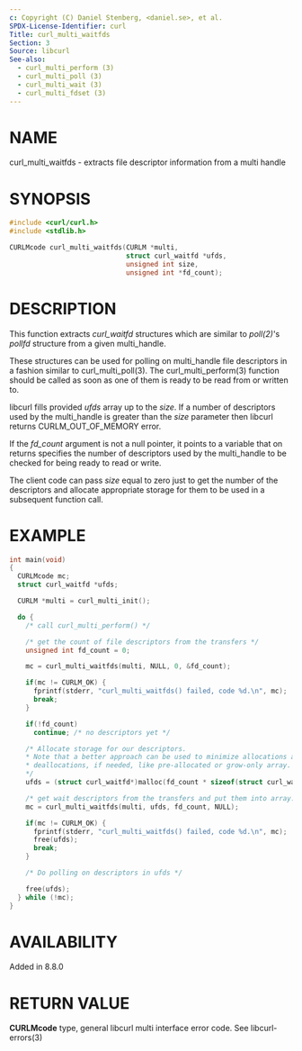 ```yaml
---
c: Copyright (C) Daniel Stenberg, <daniel.se>, et al.
SPDX-License-Identifier: curl
Title: curl_multi_waitfds
Section: 3
Source: libcurl
See-also:
  - curl_multi_perform (3)
  - curl_multi_poll (3)
  - curl_multi_wait (3)
  - curl_multi_fdset (3)
---
```


# NAME

curl_multi_waitfds - extracts file descriptor information from a multi handle

# SYNOPSIS

~~~c
#include <curl/curl.h>
#include <stdlib.h>

CURLMcode curl_multi_waitfds(CURLM *multi,
                             struct curl_waitfd *ufds,
                             unsigned int size,
                             unsigned int *fd_count);
~~~

# DESCRIPTION

This function extracts *curl_waitfd* structures which are similar to
*poll(2)*'s *pollfd* structure from a given multi_handle.

These structures can be used for polling on multi_handle file descriptors in a
fashion similar to curl_multi_poll(3). The curl_multi_perform(3)
function should be called as soon as one of them is ready to be read from or
written to.

libcurl fills provided *ufds* array up to the *size*.
If a number of descriptors used by the multi_handle is greater than the
*size* parameter then libcurl returns CURLM_OUT_OF_MEMORY error.

If the *fd_count* argument is not a null pointer, it points to a variable
that on returns specifies the number of descriptors used by the multi_handle to
be checked for being ready to read or write.

The client code can pass *size* equal to zero just to get the number of the
descriptors and allocate appropriate storage for them to be used in a
subsequent function call.

# EXAMPLE

~~~c
int main(void)
{
  CURLMcode mc;
  struct curl_waitfd *ufds;

  CURLM *multi = curl_multi_init();

  do {
    /* call curl_multi_perform() */

    /* get the count of file descriptors from the transfers */
    unsigned int fd_count = 0;

    mc = curl_multi_waitfds(multi, NULL, 0, &fd_count);

    if(mc != CURLM_OK) {
      fprintf(stderr, "curl_multi_waitfds() failed, code %d.\n", mc);
      break;
    }

    if(!fd_count)
      continue; /* no descriptors yet */

    /* Allocate storage for our descriptors.
    * Note that a better approach can be used to minimize allocations and
    * deallocations, if needed, like pre-allocated or grow-only array.
    */
    ufds = (struct curl_waitfd*)malloc(fd_count * sizeof(struct curl_waitfd));

    /* get wait descriptors from the transfers and put them into array. */
    mc = curl_multi_waitfds(multi, ufds, fd_count, NULL);

    if(mc != CURLM_OK) {
      fprintf(stderr, "curl_multi_waitfds() failed, code %d.\n", mc);
      free(ufds);
      break;
    }

    /* Do polling on descriptors in ufds */

    free(ufds);
  } while (!mc);
}
~~~

# AVAILABILITY

Added in 8.8.0

# RETURN VALUE

**CURLMcode** type, general libcurl multi interface error code. See
libcurl-errors(3)
